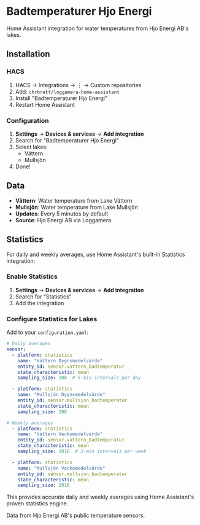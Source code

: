 # Badtemperaturer Hjo Energi

Home Assistant integration for water temperatures from Hjo Energi AB's lakes.

## Installation

### HACS
1. HACS → Integrations → ⋮ → Custom repositories
2. Add: `chrbratt/loggamera-home-assistant`
3. Install "Badtemperaturer Hjo Energi"
4. Restart Home Assistant

### Configuration
1. **Settings** → **Devices & services** → **Add integration**
2. Search for "Badtemperaturer Hjo Energi"
3. Select lakes:
   - Vättern
   - Mullsjön
4. Done!

## Data
- **Vättern**: Water temperature from Lake Vättern
- **Mullsjön**: Water temperature from Lake Mullsjön  
- **Updates**: Every 5 minutes by default
- **Source**: Hjo Energi AB via Loggamera

## Statistics

For daily and weekly averages, use Home Assistant's built-in Statistics integration:

### Enable Statistics
1. **Settings** → **Devices & services** → **Add integration**
2. Search for "Statistics"
3. Add the integration

### Configure Statistics for Lakes
Add to your `configuration.yaml`:

```yaml
# Daily averages
sensor:
  - platform: statistics
    name: "Vättern Dygnsmedelvärde"
    entity_id: sensor.vattern_badtemperatur
    state_characteristic: mean
    sampling_size: 288  # 5-min intervals per day

  - platform: statistics
    name: "Mullsjön Dygnsmedelvärde"
    entity_id: sensor.mullsjon_badtemperatur
    state_characteristic: mean
    sampling_size: 288

# Weekly averages
  - platform: statistics
    name: "Vättern Veckomedelvärde"
    entity_id: sensor.vattern_badtemperatur
    state_characteristic: mean
    sampling_size: 2016  # 5-min intervals per week

  - platform: statistics
    name: "Mullsjön Veckomedelvärde"
    entity_id: sensor.mullsjon_badtemperatur
    state_characteristic: mean
    sampling_size: 2016
```

This provides accurate daily and weekly averages using Home Assistant's proven statistics engine.

Data from Hjo Energi AB's public temperature sensors. 